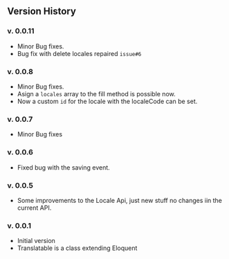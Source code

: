 ## Version History

### v. 0.0.11
* Minor Bug fixes.
* Bug fix with delete locales repaired `issue#6`

### v. 0.0.8
* Minor Bug fixes.
* Asign a `locales` array to the fill method is possible now.
* Now a custom `id` for the locale with the localeCode can be set.

### v. 0.0.7
* Minor Bug fixes

### v. 0.0.6
* Fixed bug with the saving event.

### v. 0.0.5
* Some improvements to the Locale Api, just new stuff no changes iin the current API.

### v. 0.0.1
* Initial version
* Translatable is a class extending Eloquent